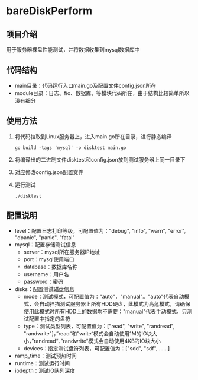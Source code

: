 # bareDiskPerform
## 项目介绍
用于服务器裸盘性能测试，并将数据收集到mysql数据库中



## 代码结构

- main目录：代码运行入口main.go及配置文件config.json所在
- module目录：日志、fio、数据库、等模块代码所在，由于结构比较简单所以没有细分




## 使用方法
1. 将代码拉取到Linux服务器上，进入main.go所在目录，进行静态编译

   ```
   go build -tags 'mysql' -o disktest main.go
   ```

2. 将编译出的二进制文件disktest和config.json放到测试服务器上同一目录下

3. 对应修改config.json配置文件

4. 运行测试

   ```
   ./disktest
   ```



## 配置说明

- level：配置日志打印等级，可配置值为："debug", "info", "warn", "error", "dpanic", "panic", "fatal"
- mysql：配置存储测试信息
    - server：mysql所在服务器IP地址
    - port：mysql使用端口
    - database：数据库名称
    - username：用户名
    - password：密码
- disks：配置测试磁盘信息
    - mode：测试模式，可配置值为："auto"，"manual"。"auto"代表自动模式，会自动扫描测试服务器上所有HDD硬盘，此模式为高危模式，请确保使用此模式时所有HDD上的数据均不需要；"manual"代表手动模式，只测试配置中指定的盘符
    - type：测试类型列表，可配置值为：["read", "write", "randread", "randwrite"]，”read“和”write“模式会自动使用1M的IO块大小，”randread“、”randwrite“模式会自动使用4KB的IO块大小
    - devices：指定测试盘符列表，可配置值为：["sdd", "sdf", ......]
- ramp_time：测试预热时间
- runtime：测试运行时间
- iodepth：测试IO队列深度